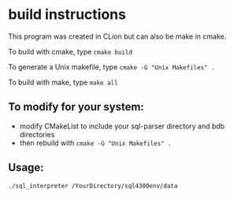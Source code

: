# build instructions

This program was created in CLion but can also be make in cmake.

To build with cmake, type `cmake build`

To generate a Unix makefile, type `cmake -G "Unix Makefiles" .`

To build with make, type `make all`

## To modify for your system:

  * modify CMakeList to include your sql-parser directory and bdb directories
  * then rebuild with `cmake -G "Unix Makefiles" .`

## Usage:

`./sql_interpreter /YourDirectory/sql4300env/data`
